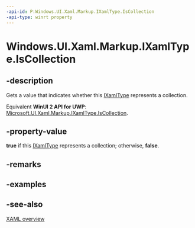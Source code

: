 ```yaml
---
-api-id: P:Windows.UI.Xaml.Markup.IXamlType.IsCollection
-api-type: winrt property
---
```


<!-- Property syntax
public bool IsCollection { get; }
-->

# Windows.UI.Xaml.Markup.IXamlType.IsCollection

## -description
Gets a value that indicates whether this [IXamlType](ixamltype.md) represents a collection.

Equivalent **WinUI 2 API for UWP**: [Microsoft.UI.Xaml.Markup.IXamlType.IsCollection](/windows/winui/api/microsoft.ui.xaml.markup.ixamltype.iscollection).

## -property-value
**true** if this [IXamlType](ixamltype.md) represents a collection; otherwise, **false**.

## -remarks

## -examples

## -see-also
[XAML overview](/windows/uwp/xaml-platform/xaml-overview)
